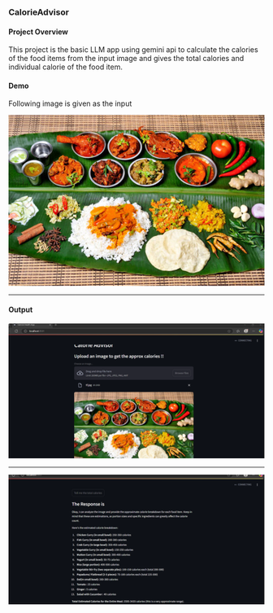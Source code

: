 ### CalorieAdvisor

#### Project Overview
This project is the basic LLM app using gemini api to calculate the calories of the food items from the input image and gives the total calories and individual calorie of the food item.

#### Demo
Following image is given as the input

![exampleimage](img/tf.jpg)



---------------

#### Output
![output1](img/image1.png)

----------------

![output2](img/imag2.png)